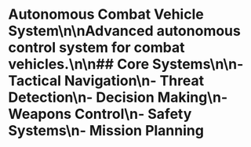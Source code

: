 # Autonomous Combat Vehicle System\n\nAdvanced autonomous control system for combat vehicles.\n\n## Core Systems\n\n- Tactical Navigation\n- Threat Detection\n- Decision Making\n- Weapons Control\n- Safety Systems\n- Mission Planning
